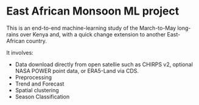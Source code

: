 # East African Monsoon ML project

This is an end-to-end machine-learning study of the March-to-May long-rains over Kenya and, with a quick change extension to another East-African country.

It involves:
* Data download directly from open satellie such as CHIRPS v2, optional NASA POWER point data, or ERA5-Land via CDS.
* Preprocessing
* Trend and Forecast
* Spatial clustering
* Season Classification
  
